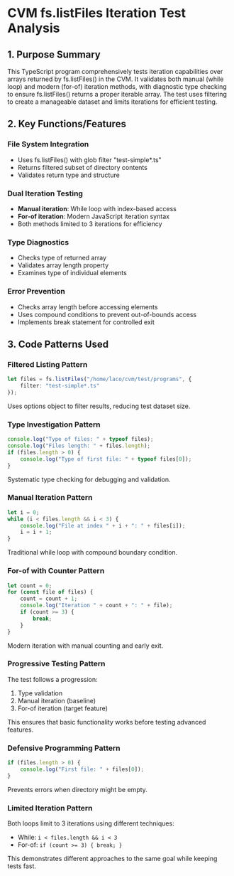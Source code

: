 # CVM fs.listFiles Iteration Test Analysis

## 1. Purpose Summary

This TypeScript program comprehensively tests iteration capabilities over arrays returned by fs.listFiles() in the CVM. It validates both manual (while loop) and modern (for-of) iteration methods, with diagnostic type checking to ensure fs.listFiles() returns a proper iterable array. The test uses filtering to create a manageable dataset and limits iterations for efficient testing.

## 2. Key Functions/Features

### File System Integration
- Uses fs.listFiles() with glob filter "test-simple*.ts"
- Returns filtered subset of directory contents
- Validates return type and structure

### Dual Iteration Testing
- **Manual iteration**: While loop with index-based access
- **For-of iteration**: Modern JavaScript iteration syntax
- Both methods limited to 3 iterations for efficiency

### Type Diagnostics
- Checks type of returned array
- Validates array length property
- Examines type of individual elements

### Error Prevention
- Checks array length before accessing elements
- Uses compound conditions to prevent out-of-bounds access
- Implements break statement for controlled exit

## 3. Code Patterns Used

### Filtered Listing Pattern
```typescript
let files = fs.listFiles("/home/laco/cvm/test/programs", {
    filter: "test-simple*.ts"
});
```
Uses options object to filter results, reducing test dataset size.

### Type Investigation Pattern
```typescript
console.log("Type of files: " + typeof files);
console.log("Files length: " + files.length);
if (files.length > 0) {
    console.log("Type of first file: " + typeof files[0]);
}
```
Systematic type checking for debugging and validation.

### Manual Iteration Pattern
```typescript
let i = 0;
while (i < files.length && i < 3) {
    console.log("File at index " + i + ": " + files[i]);
    i = i + 1;
}
```
Traditional while loop with compound boundary condition.

### For-of with Counter Pattern
```typescript
let count = 0;
for (const file of files) {
    count = count + 1;
    console.log("Iteration " + count + ": " + file);
    if (count >= 3) {
        break;
    }
}
```
Modern iteration with manual counting and early exit.

### Progressive Testing Pattern
The test follows a progression:
1. Type validation
2. Manual iteration (baseline)
3. For-of iteration (target feature)

This ensures that basic functionality works before testing advanced features.

### Defensive Programming Pattern
```typescript
if (files.length > 0) {
    console.log("First file: " + files[0]);
}
```
Prevents errors when directory might be empty.

### Limited Iteration Pattern
Both loops limit to 3 iterations using different techniques:
- While: `i < files.length && i < 3`
- For-of: `if (count >= 3) { break; }`

This demonstrates different approaches to the same goal while keeping tests fast.